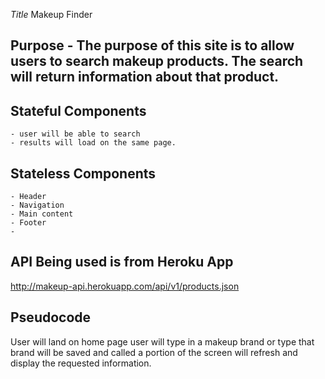 *Title* Makeup Finder

## Purpose - The purpose of this site is to allow users to search makeup products. The search will return information about that product.

## Stateful Components
    - user will be able to search
    - results will load on the same page.

## Stateless Components
    - Header
    - Navigation
    - Main content
    - Footer
    -
## API Being used is from Heroku App
http://makeup-api.herokuapp.com/api/v1/products.json

## Pseudocode
User will land on home page
user will type in a makeup brand or type
that brand will be saved and called
a portion of the screen will refresh and display the requested information.